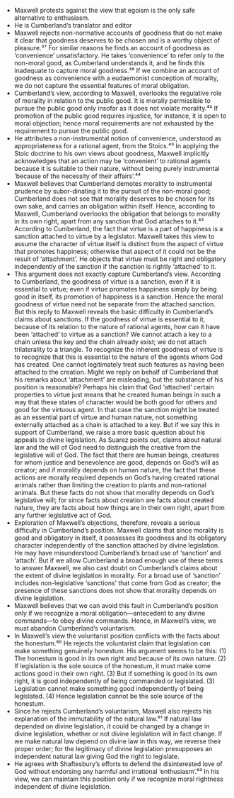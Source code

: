 - Maxwell protests against the view that egoism is the only safe alternative to enthusiasm. 
- He is Cumberland’s translator and editor
- Maxwell rejects non-normative accounts of goodness that do not make it clear that goodness deserves to be chosen and is a worthy object of pleasure.³⁷ For similar reasons he finds an account of goodness as ‘convenience’ unsatisfactory. He takes ‘convenience’ to refer only to the non-moral good, as Cumberland understands it, and he finds this inadequate to capture moral goodness.³⁸ If we combine an account of goodness as convenience with a eudaemonist conception of morality, we do not capture the essential features of moral obligation. 
- Cumberland’s view, according to Maxwell, overlooks the regulative role of morality in relation to the public good. It is morally permissible to pursue the public good only insofar as it does not violate morality.⁴² If promotion of the public good requires injustice, for instance, it is open to moral objection; hence moral requirements are not exhausted by the requirement to pursue the public good.
- He attributes a non-instrumental notion of convenience, understood as appropriateness for a rational agent, from the Stoics.⁴³ In applying the Stoic doctrine to his own views about goodness, Maxwell implicitly acknowledges that an action may be ‘convenient’ to rational agents because it is suitable to their nature, without being purely instrumental ‘because of the necessity of their affairs’.⁴⁴
- Maxwell believes that Cumberland demotes morality to instrumental prudence by subor-dinating it to the pursuit of the non-moral good; Cumberland does not see that morality deserves to be chosen for its own sake, and carries an obligation within itself. Hence, according to Maxwell, Cumberland overlooks the obligation that belongs to morality in its own right, apart from any sanction that God attaches to it.⁴⁵ According to Cumberland, the fact that virtue is a part of happiness is a sanction attached to virtue by a legislator. Maxwell takes this view to assume the character of virtue itself is distinct from the aspect of virtue that promotes happiness; otherwise that aspect of it could not be the result of ‘attachment’.
He objects that virtue must be right and obligatory independently of the sanction if the sanction is rightly ‘attached’ to it. 
- This argument does not exactly capture Cumberland’s view. According to Cumberland, the goodness of virtue is a sanction, even if it is essential to virtue; even if virtue promotes happiness simply by being good in itself, its promotion of happiness is a sanction. Hence the moral goodness of virtue need not be separate from the attached sanction.
But this reply to Maxwell reveals the basic difficulty in Cumberland’s claims about sanctions. If the goodness of virtue is essential to it, because of its relation to the nature of rational agents, how can it have been ‘attached’ to virtue as a sanction? We cannot attach a key to a chain unless the key and the chain already exist; we do not attach trilaterality to a triangle. To recognize the inherent goodness of virtue is to recognize that this is essential to the nature of the agents whom God has created. One cannot legitimately treat such features as having been attached to the creation.
Might we reply on behalf of Cumberland that his remarks about ‘attachment’ are misleading, but the substance of his position is reasonable? Perhaps his claim that God ‘attached’ certain properties to virtue just means that he created human beings in such a way that these states of character would be both good for others and good for the virtuous agent. In that case the sanction might be treated as an essential part of virtue and human nature, not something externally attached as a chain is attached to a key.
But if we say this in support of Cumberland, we raise a more basic question about his appeals to divine legislation. As Suarez points out, claims about natural law and the will of God need to distinguish the creative from the legislative will of God. The fact that there are human beings, creatures for whom justice and benevolence are good, depends on God’s will as creator; and if morality depends on human nature, the fact that these actions are morally required depends on God’s having created rational animals rather than limiting the creation to plants and non-rational animals. But these facts do not show that morality depends on God’s legislative will; for since facts about creation are facts about created nature, they are facts about how things are in their own right, apart from any further legislative act of God.
- Exploration of Maxwell’s objections, therefore, reveals a serious difficulty in Cumberland’s position. Maxwell claims that since morality is good and obligatory in itself, it possesses its goodness and its obligatory character independently of the sanction attached by divine legislation. He may have misunderstood Cumberland’s broad use of ‘sanction’ and ‘attach’. But if we allow Cumberland a broad enough use of these terms to answer Maxwell, we also cast doubt on Cumberland’s claims about the extent of divine legislation in morality. For a broad use of ‘sanction’ includes non-legislative ‘sanctions’ that come from God as creator; the presence of these sanctions does not show that morality depends on divine legislation. 
- Maxwell believes that we can avoid this fault in Cumberland’s position only if we recognize a moral obligation—antecedent to any divine commands—to obey divine commands. Hence, in Maxwell’s view, we must abandon Cumberland’s voluntarism.
- In Maxwell’s view the voluntarist position conflicts with the facts about the honestum.⁶⁰ He rejects the voluntarist claim that legislation can make something genuinely honestum. His argument seems to be this: (1) The honestum is good in its own right and because of its own nature. (2) If legislation is the sole source of the honestum, it must make some actions good in their own right. (3) But if something is good in its own right, it is good independently of being commanded or legislated. (3) Legislation cannot make something good independently of being legislated. (4) Hence legislation cannot be the sole source of the honestum.
- Since he rejects Cumberland’s voluntarism, Maxwell also rejects his explanation of the immutability of the natural law.⁶¹ If natural law depended on divine legislation, it could be changed by a change in divine legislation, whether or not divine legislation will in fact change. If we make natural law depend on divine law in this way, we reverse their proper order; for the legitimacy of divine legislation presupposes an independent natural law giving God the right to legislate.
- He agrees with Shaftesbury’s efforts to defend the disinterested love of God without endorsing any harmful and irrational ‘enthusiasm’.⁶³ In his view, we can maintain this position only if we recognize moral rightness independent of divine legislation.